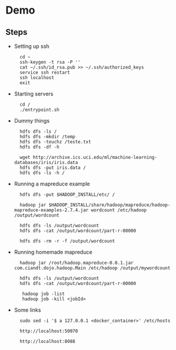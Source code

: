 # Demo

## Steps

- Setting up ssh

        cd ~
        ssh-keygen -t rsa -P ''
        cat ~/.ssh/id_rsa.pub >> ~/.ssh/authorized_keys
        service ssh restart
        ssh localhost
        exit

- Starting servers

        cd /
        ./entrypoint.sh

- Dummy things

        hdfs dfs -ls /
        hdfs dfs -mkdir /temp
        hdfs dfs -touchz /teste.txt
        hdfs dfs -df -h

        wget http://archive.ics.uci.edu/ml/machine-learning-databases/iris/iris.data
        hdfs dfs -put iris.data /
        hdfs dfs -ls -h /

- Running a mapreduce example

        hdfs dfs -put $HADOOP_INSTALL/etc/ /

        hadoop jar $HADOOP_INSTALL/share/hadoop/mapreduce/hadoop-mapreduce-examples-2.7.4.jar wordcount /etc/hadoop /output/wordcount

        hdfs dfs -ls /output/wordcount
        hdfs dfs -cat /output/wordcount/part-r-00000

        hdfs dfs -rm -r -f /output/wordcount

- Running homemade mapreduce

        hadoop jar /root/hadoop.mapreduce-0.0.1.jar com.ciandt.dojo.hadoop.Main /etc/hadoop /output/mywordcount
        
        hdfs dfs -ls /output/wordcount
        hdfs dfs -cat /output/wordcount/part-r-00000

         hadoop job -list
         hadoop job -kill <jobId>

- Some links

        sudo sed -i '$ a 127.0.0.1 <docker_container>' /etc/hosts

        http://localhost:50070

        http://localhost:8088

